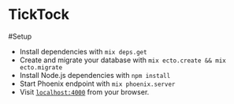 # TickTock 

#Setup

  * Install dependencies with `mix deps.get`
  * Create and migrate your database with `mix ecto.create && mix ecto.migrate`
  * Install Node.js dependencies with `npm install`
  * Start Phoenix endpoint with `mix phoenix.server`
  * Visit [`localhost:4000`](http://localhost:4000) from your browser.
